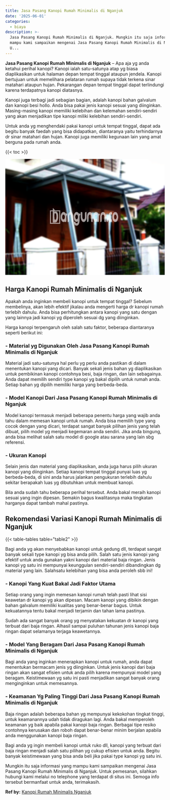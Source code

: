 ```yaml
---
title: Jasa Pasang Kanopi Rumah Minimalis di Nganjuk
date: '2025-06-01'
categories:
  - biaya
description: >-
  Jasa Pasang Kanopi Rumah Minimalis di Nganjuk. Mungkin itu saja informasi yang
  mampu kami sampaikan mengenai Jasa Pasang Kanopi Rumah Minimalis di Nganjuk.
  U...
---
```


**Jasa Pasang Kanopi Rumah Minimalis di Nganjuk** – Apa aja yg anda ketahui perihal kanopi? Kanopi ialah satu-satunya atap yg biasa diaplikasikan untuk halaman depan tempat tinggal ataupun jendela. Kanopi bertujuan untuk memelihara pelataran rumah supaya tidak terkena sinar matahari ataupun hujan. Pekarangan depan tempat tinggal dapat terlindungi karena terdapatnya kanopi diatasnya.

Kanopi juga terbagi jadi sebagian bagian, adalah kanopi bahan galvalum dan kanopi besi hollo. Anda bisa pakai jenis kanopi sesuai yang diinginkan. Masing-masing kanopi memiliki kelebihan dan kelemahan sendiri-sendiri yang akan menjadikan tipe kanopi miliki kelebihan sendiri-sendiri.

Untuk anda yg menghendaki pakai kanopi untuk tempat tinggal, dapat ada begitu banyak faedah yang bisa didapatkan, diantaranya yaitu terhindarnya dr sinar matahari dan hujan. Kanopi juga memiliki kegunaan lain yang amat berguna pada rumah anda.

{{< toc >}}

![Jasa Pasang Kanopi Rumah Minimalis di Nganjuk](/images/harga-kanopi-minimalis-43.png)

## Harga Kanopi Rumah Minimalis di Nganjuk

Apakah anda inginkan membeli kanopi untuk tempat tinggal? Sebelum membelinya, akan lebih efektif jikalau anda mengerti harga dr kanopi rumah terlebih dahulu. Anda bisa perhitungkan antara kanopi yang satu dengan yang lainnya jadi kanopi yg diperoleh sesuai dg yang diinginkan.

Harga kanopi terpengaruh oleh salah satu faktor, beberapa diantaranya seperti berikut ini:

### \- Material yg Digunakan Oleh Jasa Pasang Kanopi Rumah Minimalis di Nganjuk

Material jadi satu-satunya hal perlu yg perlu anda pastikan di dalam menentukan kanopi yang dicari. Banyak sekali jenis bahan yg diaplikasikan untuk pembikinan kanopi contohnya besi, baja ringan, dan lain sebagainya. Anda dapat memilih sendiri type kanopi yg bakal dipilih untuk rumah anda. Setiap bahan yg dipilih memiliki harga yang berbeda-beda.

### \- Model Kanopi Dari Jasa Pasang Kanopi Rumah Minimalis di Nganjuk

Model kanopi termasuk menjadi beberapa penentu harga yang wajib anda tahu dalam memesan kanopi untuk rumah. Anda bisa memilih type yang cocok dengan yang dicari, terdapat sangat banyak pilihan jenis yang telah dibuat, pilih model yg menjadi kegemaran anda sendiri. Jika anda bingung, anda bisa melihat salah satu model di google atau sarana yang lain sbg referensi.

### \- Ukuran Kanopi

Selain jenis dan material yang diaplikasikan, anda juga harus pilih ukuran kanopi yang diinginkan. Setiap kanopi tempat tinggal punyai luas yg berbeda-beda, di sini anda harus jalankan pengukuran terlebih dahulu sekitar berapakah luas yg dibutuhkan untuk membuat kanopi.

Bila anda sudah tahu beberapa perihal tersebut. Anda bakal meraih kanopi sesuai yang ingin dipesan. Semakin bagus kwalitasnya maka tingkatan harganya dapat tambah mahal pastinya.

## Rekomendasi Variasi Kanopi Rumah Minimalis di Nganjuk

{{< table-tables table="table2" >}}

Bagi anda yg akan menyebabkan kanopi untuk gedung dll, terdapat sangat banyak sekali type kanopi yg bisa anda pilih. Salah satu jenis kanopi yang efektif untuk anda gunakan yakni kanopi dari material baja ringan. Jenis kanopi yg satu ini mempunyai keunggulan sendiri-sendiri dibandingkan dg material yang lain. Salahsatu kelebihan yang bisa anda peroleh sbb ini!

### \- Kanopi Yang Kuat Bakal Jadi Faktor Utama

Setiap orang yang ingin memesan kanopi rumah telah pasti lihat sisi keawetan dr kanopi yg akan dipesan. Macam kanopi yang dibikin dengan bahan galvalum memiliki kualitas yang benar-benar bagus. Untuk kekuatannya tentu bakal menjadi terjamin dan tahan lama pastinya.

Sudah ada sangat banyak orang yg menyatakan kekuatan dr kanopi yang terbuat dari baja ringan. Alhasil sampai puluhan tahunan jenis kanopi baja ringan dapat selamanya terjaga keawetannya.

### \- Model Yang Beragam Dari Jasa Pasang Kanopi Rumah Minimalis di Nganjuk

Bagi anda yang inginkan menerapkan kanopi untuk rumah, anda dapat menentukan bermacam jenis yg diinginkan. Untuk jenis kanopi dari baja ringan akan sangat efisien untuk anda pilih karena mempunyai model yang beragam. Keistimewaan yg satu ini pasti menjadikan sangat banyak orang menginginkan untuk memesannya.

### \- Keamanan Yg Paling Tinggi Dari Jasa Pasang Kanopi Rumah Minimalis di Nganjuk

Baja ringan adalah beberapa bahan yg mempunyai kekokohan tingkat tinggi, untuk keamanannya udah tidak diragukan lagi. Anda bakal memperoleh keamanan yg baik apabila pakai kanopi baja ringan. Berbagai tipe resiko contohnya kerusakan dan roboh dapat benar-benar minim berjalan apabila anda menggunakan kanopi baja ringan.

Bagi anda yg ingin membeli kanopi untuk ruko dll, kanopi yang terbuat dari baja ringan menjadi salah satu pilihan yg cukup efisien untuk anda. Begitu banyak keistimewaan yang bisa anda beli jika pakai type kanopi yg satu ini.

Mungkin itu saja informasi yang mampu kami sampaikan mengenai Jasa Pasang Kanopi Rumah Minimalis di Nganjuk. Untuk pemesanan, silahkan hubungi kami melalui no telephone yang terdapat di situs ini. Semoga info tersebut bermanfaat untuk anda, terimakasih.

**Ref by:**  [Kanopi Rumah Minimalis Nganjuk](https://id.wikipedia.org/wiki/Kanopi)
